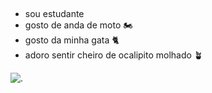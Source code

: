 ## 
- sou estudante
- gosto de anda de moto 🏍️
- gosto da minha gata 🐈
- adoro sentir cheiro de ocalipito molhado 🪴



![.](https://media1.tenor.com/m/hGU7Vk1_4BUAAAAd/mewooo.gif)
